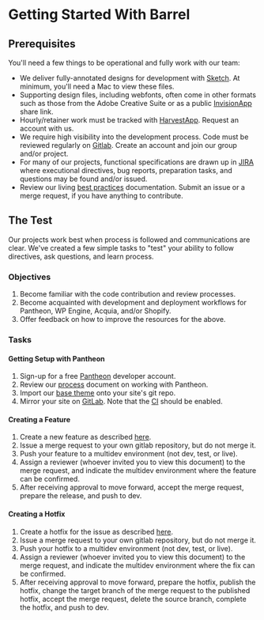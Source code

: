 # Getting Started With Barrel

## Prerequisites
You'll need a few things to be operational and fully work with our team:

 * We deliver fully-annotated designs for development with [Sketch](https://www.sketchapp.com/). At minimum, you'll need a Mac to view these files. 
 * Supporting design files, including webfonts, often come in other formats such as those from the Adobe Creative Suite or as a public [InvisionApp](https://www.invisionapp.com/) share link. 
 * Hourly/retainer work must be tracked with [HarvestApp](http://barrel.harvestapp.com). Request an account with us.
 * We require high visibility into the development process. Code must be reviewed regularly on [Gitlab](https://www.gitlab.com). Create an account and join our group and/or project.
 * For many of our projects, functional specifications are drawn up in [JIRA](https://barrel.atlassian.net) where executional directives, bug reports, preparation tasks, and questions may be found and/or issued.
 * Review our living [best practices](https://github.com/barrel/barrel-dev-best-practices) documentation. Submit an issue or a merge request, if you have anything to contribute.


## The Test
Our projects work best when process is followed and communications are clear. We've created a few simple tasks to "test" your ability to follow directives, ask questions, and learn process.

### Objectives

1. Become familiar with the code contribution and review processes.
2. Become acquainted with development and deployment workflows for Pantheon, WP Engine, Acquia, and/or Shopify.
3. Offer feedback on how to improve the resources for the above.

### Tasks
#### Getting Setup with Pantheon
1. Sign-up for a free [Pantheon](https://pantheon.io/register) developer account.
2. Review our [process](https://docs.google.com/a/barrelny.com/document/d/1vCPXQHWXANfGFFwDDrywR3388sdxA73-WzYp8MDGO7s/edit?usp=sharing) document on working with Pantheon.
3. Import our [base theme](https://gitlab.com/barrel/barrel-base-theme) onto your site's git repo. 
4. Mirror your site on [GitLab](https://www.gitlab.com). Note that the [CI](https://about.gitlab.com/features/gitlab-ci-cd/) should be enabled. 

#### Creating a Feature
1. Create a new feature as described [here]().
2. Issue a merge request to your own gitlab repository, but do not merge it. 
3. Push your feature to a multidev environment (not dev, test, or live).
4. Assign a reviewer (whoever invited you to view this document) to the merge request, and indicate the multidev environment where the feature can be confirmed.
5. After receiving approval to move forward, accept the merge request, prepare the release, and push to dev.

#### Creating a Hotfix
1. Create a hotfix for the issue as described [here]().
2. Issue a merge request to your own gitlab repository, but do not merge it. 
3. Push your hotfix to a multidev environment (not dev, test, or live).
4. Assign a reviewer (whoever invited you to view this document) to the merge request, and indicate the multidev environment where the fix can be confirmed.
5. After receiving approval to move forward, prepare the hotfix, publish the hotfix, change the target branch of the merge request to the published hotfix, accept the merge request, delete the source branch, complete the hotfix, and push to dev.